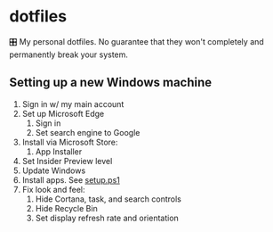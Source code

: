 # dotfiles
🎛 My personal dotfiles. No guarantee that they won't completely and permanently break your system.

## Setting up a new Windows machine

1. Sign in w/ my main account
1. Set up Microsoft Edge
    1. Sign in
    1. Set search engine to Google
1. Install via Microsoft Store:
    1. App Installer
1. Set Insider Preview level
1. Update Windows
1. Install apps. See [setup.ps1](setup.ps1)
3. Fix look and feel:
    1. Hide Cortana, task, and search controls
    2. Hide Recycle Bin
    3. Set display refresh rate and orientation
